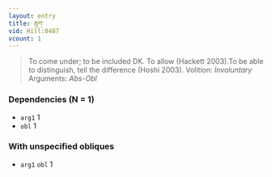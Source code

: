 ```yaml
---
layout: entry
title: ཆུག་
vid: Hill:0487
vcount: 1
---
```

> To come under; to be included DK\. To allow (Hackett 2003)\.To be able to distinguish, tell the difference (Hoshi 2003)\.
> Volition: _Involuntary_
> Arguments: _Abs-Obl_


### Dependencies (N = 1)
* `arg1` 1
* `obl` 1


### With unspecified obliques
* `arg1` `obl` 1
